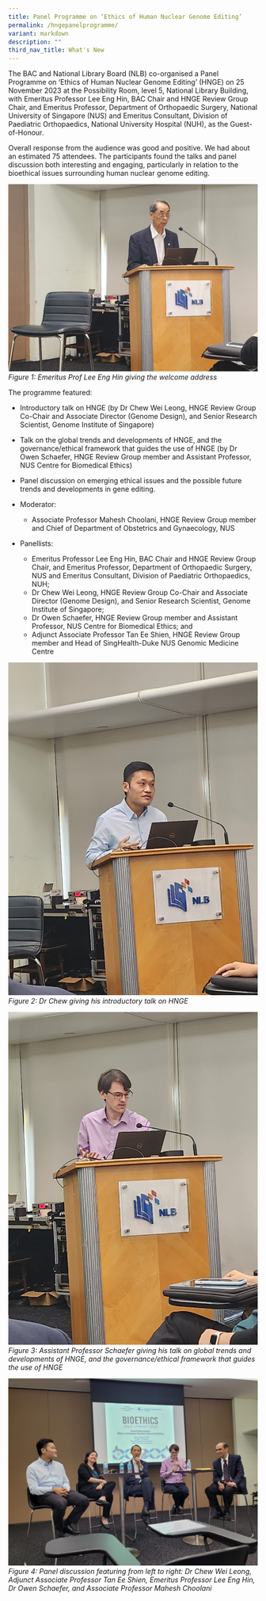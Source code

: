 ```yaml
---
title: Panel Programme on ‘Ethics of Human Nuclear Genome Editing’
permalink: /hngepanelprogramme/
variant: markdown
description: ""
third_nav_title: What's New
---
```

The BAC and National Library Board (NLB) co-organised a Panel Programme on ‘Ethics of Human Nuclear Genome Editing’ (HNGE) on 25 November 2023 at the Possibility Room, level 5, National Library Building, with Emeritus Professor Lee Eng Hin, BAC Chair and HNGE Review Group Chair, and Emeritus Professor, Department of Orthopaedic Surgery, National University of Singapore (NUS) and Emeritus Consultant, Division of Paediatric Orthopaedics, National University Hospital (NUH), as the Guest-of-Honour. 

Overall response from the audience was good and positive. We had about an estimated 75 attendees. The participants found the talks and panel discussion both interesting and engaging, particularly in relation to the bioethical issues surrounding human nuclear genome editing. 

![](/images/HNGE%20Panel%20Programme%202023/Emeritus_Prof_Lee.jpeg)
*Figure 1: Emeritus Prof Lee Eng Hin giving the welcome address*

The programme featured: 

* Introductory talk on HNGE (by Dr Chew Wei Leong, HNGE Review Group Co-Chair and Associate Director (Genome Design), and Senior Research Scientist, Genome Institute of Singapore)

* Talk on the global trends and developments of HNGE, and the governance/ethical framework that guides the use of HNGE (by Dr Owen Schaefer, HNGE Review Group member and Assistant Professor, NUS Centre for Biomedical Ethics)


*  Panel discussion on emerging ethical issues and the possible future trends and developments in gene editing.

*  Moderator: 
	*  Associate Professor Mahesh Choolani, HNGE Review Group member and Chief of Department of Obstetrics and Gynaecology, NUS<br>
* Panellists:<br> 
	* Emeritus Professor Lee Eng Hin, BAC Chair and HNGE Review Group Chair, and Emeritus Professor, Department of Orthopaedic Surgery, NUS and Emeritus Consultant, Division of Paediatric Orthopaedics, NUH;<br>
	* Dr Chew Wei Leong, HNGE Review Group Co-Chair and Associate Director (Genome Design), and Senior Research Scientist, Genome Institute of Singapore;<br>
	* Dr Owen Schaefer, HNGE Review Group member and Assistant Professor, NUS Centre for Biomedical Ethics; and<br>
	* Adjunct Associate Professor Tan Ee Shien, HNGE Review Group member and Head of SingHealth-Duke NUS Genomic Medicine Centre<br> 

![](/images/HNGE%20Panel%20Programme%202023/Dr_Chew.jpeg)
*Figure 2: Dr Chew giving his introductory talk on HNGE* 


![](/images/HNGE%20Panel%20Programme%202023/Dr_Schaefer.jpeg)
*Figure 3: Assistant Professor Schaefer giving his talk on global trends and developments of HNGE, and the governance/ethical framework that guides the use of HNGE*

![](/images/HNGE%20Panel%20Programme%202023/Panel_discussion.jpg)
*Figure 4: Panel discussion featuring from left to right: Dr Chew Wei Leong, Adjunct Associate Professor Tan Ee Shien, Emeritus Professor Lee Eng Hin, Dr Owen Schaefer, and Associate Professor Mahesh Choolani*